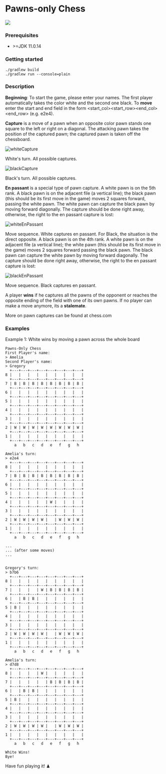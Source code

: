 # Pawns-only Chess

<img src="https://user-images.githubusercontent.com/6838540/170736651-ba0ef4d8-d0f3-4b77-8b77-732708c9cfca.png" >

### Prerequisites

* \>=JDK 11.0.14

### Getting started 

```
./gradlew build
./gradlew run --console=plain
```

### Description

**Beginning**: To start the game, please enter your names. The first player automatically takes the color white and the second one black. To **move** enter the start and end field in the form <start_col><start_row><end_col><end_row> (e.g. e2e4).

**Capture** is a move of a pawn when an opposite color pawn stands one square to the left or right on a diagonal. The attacking pawn takes the position of the captured pawn; the captured pawn is taken off the chessboard.

![whiteCapture](https://user-images.githubusercontent.com/6838540/170735868-fdb3f23a-0cab-408f-a9b7-489dcab52d52.png)

White's turn. All possible captures.

![blackCapture](https://user-images.githubusercontent.com/6838540/170735886-db51a688-aa2b-4e31-93ac-44fc9b986402.png)

Black's turn. All possible captures.

**En passant**  is a special type of pawn capture. A white pawn is on the 5th rank. A black pawn is on the adjacent file (a vertical line); the black pawn (this should be its first move in the game) moves 2 squares forward, passing the white pawn. The white pawn can capture the black pawn by moving forward diagonally. The capture should be done right away, otherwise, the right to the en passant capture is lost:

![whiteEnPassant](https://user-images.githubusercontent.com/6838540/170736466-859d08ad-cb80-49c0-819c-e55885bd3c4e.png)

Move sequence. White captures en passant.
For Black, the situation is the direct opposite. A black pawn is on the 4th rank. A white pawn is on the adjacent file (a vertical line); the white pawn (this should be its first move in the game) moves 2 squares forward passing the black pawn. The black pawn can capture the white pawn by moving forward diagonally. The capture should be done right away, otherwise, the right to the en passant capture is lost:

![blackEnPassant](https://user-images.githubusercontent.com/6838540/170736471-1373df32-1c75-48f1-941b-fc7e28cd8c47.png)

Move sequence. Black captures en passant.

A player **wins** if he captures all the pawns of the opponent or reaches the opposite ending of the field with one of its own pawns. If no player can make a move anymore, its a **stalemate**.

More on pawn captures can be found at chess.com

### Examples

Example 1: White wins by moving a pawn across the whole board

```
Pawns-Only Chess
First Player's name:
> Amelia
Second Player's name:
> Gregory
  +---+---+---+---+---+---+---+---+
8 |   |   |   |   |   |   |   |   |
  +---+---+---+---+---+---+---+---+
7 | B | B | B | B | B | B | B | B |
  +---+---+---+---+---+---+---+---+
6 |   |   |   |   |   |   |   |   |
  +---+---+---+---+---+---+---+---+
5 |   |   |   |   |   |   |   |   |
  +---+---+---+---+---+---+---+---+
4 |   |   |   |   |   |   |   |   |
  +---+---+---+---+---+---+---+---+
3 |   |   |   |   |   |   |   |   |
  +---+---+---+---+---+---+---+---+
2 | W | W | W | W | W | W | W | W |
  +---+---+---+---+---+---+---+---+
1 |   |   |   |   |   |   |   |   |
  +---+---+---+---+---+---+---+---+
    a   b   c   d   e   f   g   h

Amelia's turn:
> e2e4
  +---+---+---+---+---+---+---+---+
8 |   |   |   |   |   |   |   |   |
  +---+---+---+---+---+---+---+---+
7 | B | B | B | B | B | B | B | B |
  +---+---+---+---+---+---+---+---+
6 |   |   |   |   |   |   |   |   |
  +---+---+---+---+---+---+---+---+
5 |   |   |   |   |   |   |   |   |
  +---+---+---+---+---+---+---+---+
4 |   |   |   |   | W |   |   |   |
  +---+---+---+---+---+---+---+---+
3 |   |   |   |   |   |   |   |   |
  +---+---+---+---+---+---+---+---+
2 | W | W | W | W |   | W | W | W |
  +---+---+---+---+---+---+---+---+
1 |   |   |   |   |   |   |   |   |
  +---+---+---+---+---+---+---+---+
    a   b   c   d   e   f   g   h

...
... (after some moves)
...


Gregory's turn:
> b7b6
  +---+---+---+---+---+---+---+---+
8 |   |   |   |   |   |   |   |   |
  +---+---+---+---+---+---+---+---+
7 |   |   |   | W | B | B | B | B |
  +---+---+---+---+---+---+---+---+
6 |   | B | B |   |   |   |   |   |
  +---+---+---+---+---+---+---+---+
5 | B |   |   |   |   |   |   |   |
  +---+---+---+---+---+---+---+---+
4 |   |   |   |   |   |   |   |   |
  +---+---+---+---+---+---+---+---+
3 |   |   |   |   |   |   |   |   |
  +---+---+---+---+---+---+---+---+
2 | W | W | W | W |   | W | W | W |
  +---+---+---+---+---+---+---+---+
1 |   |   |   |   |   |   |   |   |
  +---+---+---+---+---+---+---+---+
    a   b   c   d   e   f   g   h

Amelia's turn:
> d7d8
  +---+---+---+---+---+---+---+---+
8 |   |   |   | W |   |   |   |   |
  +---+---+---+---+---+---+---+---+
7 |   |   |   |   | B | B | B | B |
  +---+---+---+---+---+---+---+---+
6 |   | B | B |   |   |   |   |   |
  +---+---+---+---+---+---+---+---+
5 | B |   |   |   |   |   |   |   |
  +---+---+---+---+---+---+---+---+
4 |   |   |   |   |   |   |   |   |
  +---+---+---+---+---+---+---+---+
3 |   |   |   |   |   |   |   |   |
  +---+---+---+---+---+---+---+---+
2 | W | W | W | W |   | W | W | W |
  +---+---+---+---+---+---+---+---+
1 |   |   |   |   |   |   |   |   |
  +---+---+---+---+---+---+---+---+
    a   b   c   d   e   f   g   h

White Wins!
Bye!
```

Have fun playing it! ♟

